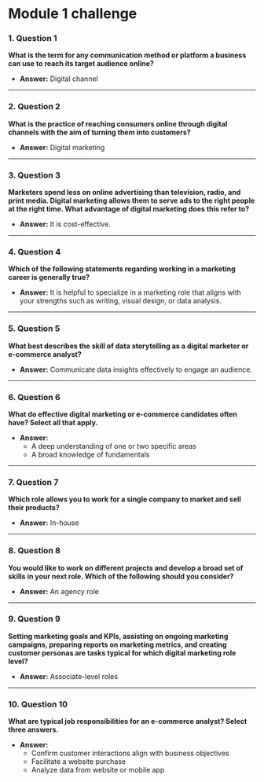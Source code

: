 # Module 1 challenge


### 1. **Question 1**  
**What is the term for any communication method or platform a business can use to reach its target audience online?**

- **Answer:** Digital channel

---

### 2. **Question 2**  
**What is the practice of reaching consumers online through digital channels with the aim of turning them into customers?**

- **Answer:** Digital marketing

---

### 3. **Question 3**  
**Marketers spend less on online advertising than television, radio, and print media. Digital marketing allows them to serve ads to the right people at the right time. What advantage of digital marketing does this refer to?**

- **Answer:** It is cost-effective.

---

### 4. **Question 4**  
**Which of the following statements regarding working in a marketing career is generally true?**

- **Answer:** It is helpful to specialize in a marketing role that aligns with your strengths such as writing, visual design, or data analysis.

---

### 5. **Question 5**  
**What best describes the skill of data storytelling as a digital marketer or e-commerce analyst?**

- **Answer:** Communicate data insights effectively to engage an audience.

---

### 6. **Question 6**  
**What do effective digital marketing or e-commerce candidates often have? Select all that apply.**

- **Answer:** 
  - A deep understanding of one or two specific areas
  - A broad knowledge of fundamentals

---

### 7. **Question 7**  
**Which role allows you to work for a single company to market and sell their products?**

- **Answer:** In-house

---

### 8. **Question 8**  
**You would like to work on different projects and develop a broad set of skills in your next role. Which of the following should you consider?**

- **Answer:** An agency role

---

### 9. **Question 9**  
**Setting marketing goals and KPIs, assisting on ongoing marketing campaigns, preparing reports on marketing metrics, and creating customer personas are tasks typical for which digital marketing role level?**

- **Answer:** Associate-level roles

---

### 10. **Question 10**  
**What are typical job responsibilities for an e-commerce analyst? Select three answers.**

- **Answer:** 
  - Confirm customer interactions align with business objectives
  - Facilitate a website purchase
  - Analyze data from website or mobile app
